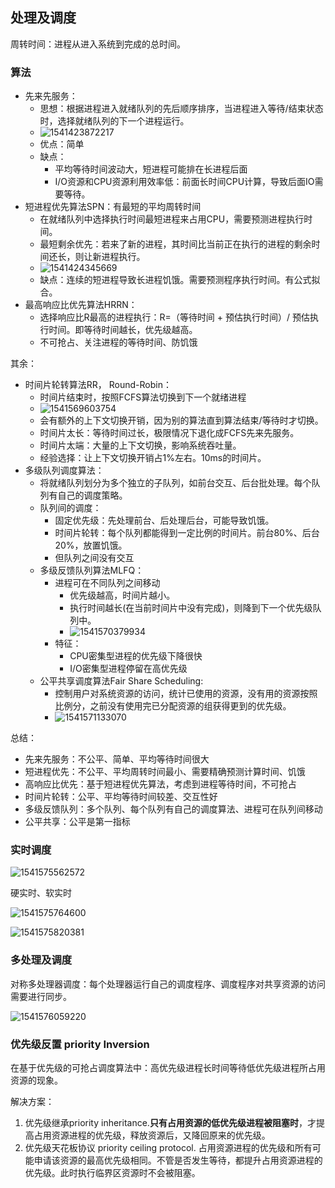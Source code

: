 ## 处理及调度

周转时间：进程从进入系统到完成的总时间。

### 算法

- 先来先服务：
  - 思想：根据进程进入就绪队列的先后顺序排序，当进程进入等待/结束状态时，选择就绪队列的下一个进程运行。
  - ![1541423872217](assets/1541423872217.png)
  - 优点：简单
  - 缺点：
    - 平均等待时间波动大，短进程可能排在长进程后面
    - I/O资源和CPU资源利用效率低：前面长时间CPU计算，导致后面IO需要等待。
- 短进程优先算法SPN：有最短的平均周转时间
  - 在就绪队列中选择执行时间最短进程来占用CPU，需要预测进程执行时间。
  - 最短剩余优先：若来了新的进程，其时间比当前正在执行的进程的剩余时间还长，则让新进程执行。
  - ![1541424345669](assets/1541424345669.png)
  - 缺点：连续的短进程导致长进程饥饿。需要预测程序执行时间。有公式拟合。
- 最高响应比优先算法HRRN：
  - 选择响应比R最高的进程执行：R=（等待时间 + 预估执行时间）/ 预估执行时间。即等待时间越长，优先级越高。
  - 不可抢占、关注进程的等待时间、防饥饿



其余：

- 时间片轮转算法RR， Round-Robin：
  - 时间片结束时，按照FCFS算法切换到下一个就绪进程
  - ![1541569603754](assets/1541569603754.png)
  - 会有额外的上下文切换开销，因为别的算法直到算法结束/等待时才切换。
  - 时间片太长：等待时间过长，极限情况下退化成FCFS先来先服务。
  - 时间片太端：大量的上下文切换，影响系统吞吐量。
  - 经验选择：让上下文切换开销占1%左右。10ms的时间片。
- 多级队列调度算法：
  - 将就绪队列划分为多个独立的子队列，如前台交互、后台批处理。每个队列有自己的调度策略。
  - 队列间的调度：
    - 固定优先级：先处理前台、后处理后台，可能导致饥饿。
    - 时间片轮转：每个队列都能得到一定比例的时间片。前台80%、后台20%，放置饥饿。
    - 但队列之间没有交互
  - 多级反馈队列算法MLFQ：
    - 进程可在不同队列之间移动
      - 优先级越高，时间片越小。
      - 执行时间越长(在当前时间片中没有完成)，则降到下一个优先级队列中。
      - ![1541570379934](assets/1541570379934.png)
    - 特征：
      - CPU密集型进程的优先级下降很快
      - I/O密集型进程停留在高优先级
  - 公平共享调度算法Fair Share Scheduling:
    - 控制用户对系统资源的访问，统计已使用的资源，没有用的资源按照比例分，之前没有使用完已分配资源的组获得更到的优先级。
    - ![1541571133070](assets/1541571133070.png)



总结：

- 先来先服务：不公平、简单、平均等待时间很大
- 短进程优先：不公平、平均周转时间最小、需要精确预测计算时间、饥饿
- 高响应比优先：基于短进程优先算法，考虑到进程等待时间，不可抢占
- 时间片轮转：公平、平均等待时间较差、交互性好
- 多级反馈队列：多个队列、每个队列有自己的调度算法、进程可在队列间移动
- 公平共享：公平是第一指标



### 实时调度

![1541575562572](assets/1541575562572.png)

硬实时、软实时

![1541575764600](assets/1541575764600.png)

![1541575820381](assets/1541575820381.png)

### 多处理及调度

对称多处理器调度：每个处理器运行自己的调度程序、调度程序对共享资源的访问需要进行同步。

![1541576059220](assets/1541576059220.png)



### 优先级反置 priority Inversion

在基于优先级的可抢占调度算法中：高优先级进程长时间等待低优先级进程所占用资源的现象。

解决方案：

1. 优先级继承priority inheritance.**只有占用资源的低优先级进程被阻塞时**，才提高占用资源进程的优先级，释放资源后，又降回原来的优先级。
2. 优先级天花板协议 priority ceiling protocol. 占用资源进程的优先级和所有可能申请该资源的最高优先级相同。不管是否发生等待，都提升占用资源进程的优先级。此时执行临界区资源时不会被阻塞。

